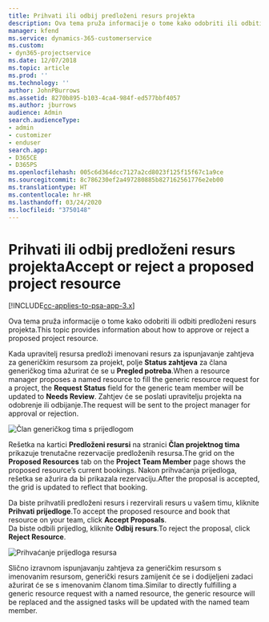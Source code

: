 ```yaml
---
title: Prihvati ili odbij predloženi resurs projekta
description: Ova tema pruža informacije o tome kako odobriti ili odbiti predloženi resurs projekta.
manager: kfend
ms.service: dynamics-365-customerservice
ms.custom:
- dyn365-projectservice
ms.date: 12/07/2018
ms.topic: article
ms.prod: ''
ms.technology: ''
author: JohnPBurrows
ms.assetid: 8270b895-b103-4ca4-984f-ed577bbf4057
ms.author: jburrows
audience: Admin
search.audienceType:
- admin
- customizer
- enduser
search.app:
- D365CE
- D365PS
ms.openlocfilehash: 005c6d364dcc7127a2cd8023f125f15f67c1a9ce
ms.sourcegitcommit: 8c786230ef2a497280885b827162561776e2eb00
ms.translationtype: HT
ms.contentlocale: hr-HR
ms.lasthandoff: 03/24/2020
ms.locfileid: "3750148"
---
```

# <a name="accept-or-reject-a-proposed-project-resource"></a><span data-ttu-id="2e8dc-103">Prihvati ili odbij predloženi resurs projekta</span><span class="sxs-lookup"><span data-stu-id="2e8dc-103">Accept or reject a proposed project resource</span></span>

[!INCLUDE[cc-applies-to-psa-app-3.x](../includes/cc-applies-to-psa-app-3x.md)]

<span data-ttu-id="2e8dc-104">Ova tema pruža informacije o tome kako odobriti ili odbiti predloženi resurs projekta.</span><span class="sxs-lookup"><span data-stu-id="2e8dc-104">This topic provides information about how to approve or reject a proposed project resource.</span></span>

<span data-ttu-id="2e8dc-105">Kada upravitelj resursa predloži imenovani resurs za ispunjavanje zahtjeva za generičkim resursom za projekt, polje **Status zahtjeva** za člana generičkog tima ažurirat će se u **Pregled potreba**.</span><span class="sxs-lookup"><span data-stu-id="2e8dc-105">When a resource manager proposes a named resource to fill the generic resource request for a project, the **Request Status** field for the generic team member will be updated to **Needs Review**.</span></span> <span data-ttu-id="2e8dc-106">Zahtjev će se poslati upravitelju projekta na odobrenje ili odbijanje.</span><span class="sxs-lookup"><span data-stu-id="2e8dc-106">The request will be sent to the project manager for approval or rejection.</span></span>

![Član generičkog tima s prijedlogom](media/RM-how-to-19.png)

<span data-ttu-id="2e8dc-108">Rešetka na kartici **Predloženi resursi** na stranici **Član projektnog tima** prikazuje trenutačne rezervacije predloženih resursa.</span><span class="sxs-lookup"><span data-stu-id="2e8dc-108">The grid on the **Proposed Resources** tab on the **Project Team Member** page shows the proposed resource’s current bookings.</span></span> <span data-ttu-id="2e8dc-109">Nakon prihvaćanja prijedloga, rešetka se ažurira da bi prikazala rezervaciju.</span><span class="sxs-lookup"><span data-stu-id="2e8dc-109">After the proposal is accepted, the grid is updated to reflect that booking.</span></span> 

<span data-ttu-id="2e8dc-110">Da biste prihvatili predloženi resurs i rezervirali resurs u vašem timu, kliknite **Prihvati prijedloge**.</span><span class="sxs-lookup"><span data-stu-id="2e8dc-110">To accept the proposed resource and book that resource on your team, click **Accept Proposals**.</span></span>  
<span data-ttu-id="2e8dc-111">Da biste odbili prijedlog, kliknite **Odbij resurs**.</span><span class="sxs-lookup"><span data-stu-id="2e8dc-111">To reject the proposal, click **Reject Resource**.</span></span>

![Prihvaćanje prijedloga resursa](media/RM-how-to-20.png) 

<span data-ttu-id="2e8dc-113">Slično izravnom ispunjavanju zahtjeva za generičkim resursom s imenovanim resursom, generički resurs zamijenit će se i dodijeljeni zadaci ažurirat će se s imenovanim članom tima.</span><span class="sxs-lookup"><span data-stu-id="2e8dc-113">Similar to directly fulfilling a generic resource request with a named resource, the generic resource will be replaced and the assigned tasks will be updated with the named team member.</span></span>
